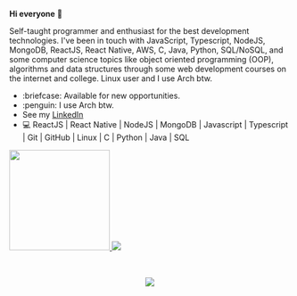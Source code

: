 **Hi everyone** 👋

Self-taught programmer and enthusiast for the best development technologies. I've been in touch with JavaScript, Typescript, NodeJS, MongoDB, ReactJS, React Native, AWS, C, Java, Python, SQL/NoSQL, and some computer science topics like object oriented programming (OOP), algorithms and data structures through some web development courses on the internet and college. Linux user and I use Arch btw.

<ul>
 <li>:briefcase: Available for new opportunities.</li>
 <li>:penguin: I use Arch btw.</li>
 <li>See my <a href="https://www.linkedin.com/in/riandk1/">LinkedIn</a></li>
 <li>💻 ReactJS | React Native | NodeJS | MongoDB | Javascript | Typescript | Git | GitHub | Linux | C | Python | Java | SQL</li>
</ul>
 
 <div>
  <a href="https://github.com/riandk1">
  <img height="180em" src="https://github-readme-stats.vercel.app/api?username=riandk1&show_icons=true&theme=tokyonight&include_all_commits=true&count_private=true"/>
  <img weidth="180em" src="https://github-readme-stats.vercel.app/api/top-langs/?username=riandk1&layout=compact&langs_count=7&theme=tokyonight"/>
 </div>
 <div style="display: inline_block" align="center"><br>
  
  ##
 
<div align="center" >  
  <a href="https://www.linkedin.com/in/riandk1/" target="_blank"><img src="https://img.shields.io/badge/-LinkedIn-%230077B5?style=for-the-badge&logo=linkedin&logoColor=white" target="_blank"></a> 
</div>



